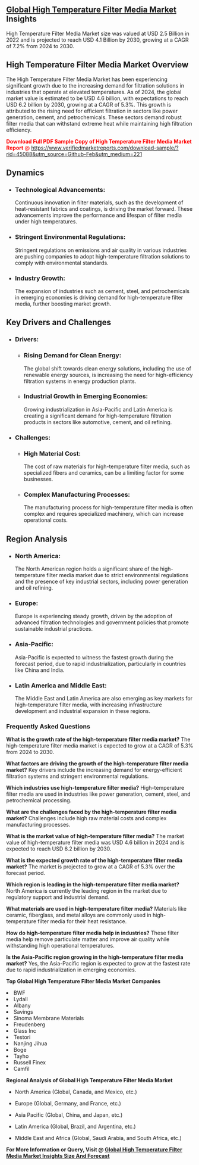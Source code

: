 <h2><a href="https://www.verifiedmarketreports.com/download-sample/?rid=45088&amp;utm_source=Github&amp;utm_medium=221" target="_blank">Global High Temperature Filter Media Market</a> Insights</h2><p>High Temperature Filter Media Market size was valued at USD 2.5 Billion in 2022 and is projected to reach USD 4.1 Billion by 2030, growing at a CAGR of 7.2% from 2024 to 2030.</p><p> <h2>High Temperature Filter Media Market Overview</h2> <p>The High Temperature Filter Media Market has been experiencing significant growth due to the increasing demand for filtration solutions in industries that operate at elevated temperatures. As of 2024, the global market value is estimated to be USD 4.6 billion, with expectations to reach USD 6.2 billion by 2030, growing at a CAGR of 5.3%. This growth is attributed to the rising need for efficient filtration in sectors like power generation, cement, and petrochemicals. These sectors demand robust filter media that can withstand extreme heat while maintaining high filtration efficiency.</p> <p><p><span class=""><span style="color: #ff0000;"><strong>Download Full PDF Sample Copy of High Temperature Filter Media Market Report</strong> @ </span><a href="https://www.verifiedmarketreports.com/download-sample/?rid=45088&amp;utm_source=Github-Feb&amp;utm_medium=221" target="_blank">https://www.verifiedmarketreports.com/download-sample/?rid=45088&amp;utm_source=Github-Feb&amp;utm_medium=221</a></span></p></p> <h2>Dynamics</h2> <ul> <li><h3>Technological Advancements:</h3> Continuous innovation in filter materials, such as the development of heat-resistant fabrics and coatings, is driving the market forward. These advancements improve the performance and lifespan of filter media under high temperatures.</li> <li><h3>Stringent Environmental Regulations:</h3> Stringent regulations on emissions and air quality in various industries are pushing companies to adopt high-temperature filtration solutions to comply with environmental standards.</li> <li><h3>Industry Growth:</h3> The expansion of industries such as cement, steel, and petrochemicals in emerging economies is driving demand for high-temperature filter media, further boosting market growth.</li> </ul> <h2>Key Drivers and Challenges</h2> <ul> <li><h3>Drivers:</h3> <ul> <li><h3>Rising Demand for Clean Energy:</h3> The global shift towards clean energy solutions, including the use of renewable energy sources, is increasing the need for high-efficiency filtration systems in energy production plants.</li> <li><h3>Industrial Growth in Emerging Economies:</h3> Growing industrialization in Asia-Pacific and Latin America is creating a significant demand for high-temperature filtration products in sectors like automotive, cement, and oil refining.</li> </ul> </li> <li><h3>Challenges:</h3> <ul> <li><h3>High Material Cost:</h3> The cost of raw materials for high-temperature filter media, such as specialized fibers and ceramics, can be a limiting factor for some businesses.</li> <li><h3>Complex Manufacturing Processes:</h3> The manufacturing process for high-temperature filter media is often complex and requires specialized machinery, which can increase operational costs.</li> </ul> </li> </ul> <h2>Region Analysis</h2> <ul> <li><h3>North America:</h3> The North American region holds a significant share of the high-temperature filter media market due to strict environmental regulations and the presence of key industrial sectors, including power generation and oil refining.</li> <li><h3>Europe:</h3> Europe is experiencing steady growth, driven by the adoption of advanced filtration technologies and government policies that promote sustainable industrial practices.</li> <li><h3>Asia-Pacific:</h3> Asia-Pacific is expected to witness the fastest growth during the forecast period, due to rapid industrialization, particularly in countries like China and India.</li> <li><h3>Latin America and Middle East:</h3> The Middle East and Latin America are also emerging as key markets for high-temperature filter media, with increasing infrastructure development and industrial expansion in these regions.</li> </ul> <h3>Frequently Asked Questions</h3> <p><strong>What is the growth rate of the high-temperature filter media market?</strong> The high-temperature filter media market is expected to grow at a CAGR of 5.3% from 2024 to 2030.</p> <p><strong>What factors are driving the growth of the high-temperature filter media market?</strong> Key drivers include the increasing demand for energy-efficient filtration systems and stringent environmental regulations.</p> <p><strong>Which industries use high-temperature filter media?</strong> High-temperature filter media are used in industries like power generation, cement, steel, and petrochemical processing.</p> <p><strong>What are the challenges faced by the high-temperature filter media market?</strong> Challenges include high raw material costs and complex manufacturing processes.</p> <p><strong>What is the market value of high-temperature filter media?</strong> The market value of high-temperature filter media was USD 4.6 billion in 2024 and is expected to reach USD 6.2 billion by 2030.</p> <p><strong>What is the expected growth rate of the high-temperature filter media market?</strong> The market is projected to grow at a CAGR of 5.3% over the forecast period.</p> <p><strong>Which region is leading in the high-temperature filter media market?</strong> North America is currently the leading region in the market due to regulatory support and industrial demand.</p> <p><strong>What materials are used in high-temperature filter media?</strong> Materials like ceramic, fiberglass, and metal alloys are commonly used in high-temperature filter media for their heat resistance.</p> <p><strong>How do high-temperature filter media help in industries?</strong> These filter media help remove particulate matter and improve air quality while withstanding high operational temperatures.</p> <p><strong>Is the Asia-Pacific region growing in the high-temperature filter media market?</strong> Yes, the Asia-Pacific region is expected to grow at the fastest rate due to rapid industrialization in emerging economies.</p> </p><p><strong>Top Global High Temperature Filter Media Market Companies</strong></p><div data-test-id=""><p><li>BWF</li><li> Lydall</li><li> Albany</li><li> Savings</li><li> Sinoma Membrane Materials</li><li> Freudenberg</li><li> Glass Inc</li><li> Testori</li><li> Nanjing Jihua</li><li> Boge</li><li> Tayho</li><li> Russell Finex</li><li> Camfil</li></p><div><strong>Regional Analysis of&nbsp;Global High Temperature Filter Media Market</strong></div><ul><li dir="ltr"><p dir="ltr">North America&nbsp;(Global, Canada, and Mexico, etc.)</p></li><li dir="ltr"><p dir="ltr">Europe (Global, Germany, and France, etc.)</p></li><li dir="ltr"><p dir="ltr">Asia Pacific&nbsp;(Global, China, and Japan, etc.)</p></li><li dir="ltr"><p dir="ltr">Latin America&nbsp;(Global, Brazil, and Argentina, etc.)</p></li><li dir="ltr">Middle East and Africa&nbsp;(Global, Saudi Arabia, and South Africa, etc.)</li></ul><p><strong>For More Information or Query, Visit @&nbsp;</strong><strong><a href="https://www.verifiedmarketreports.com/product/global-high-temperature-filter-media-market-2019-by-manufacturers-regions-type-and-application-forecast-to-2024/?utm_source=Github&amp;utm_medium=221" target="_blank">Global High Temperature Filter Media Market Insights Size And Forecast</a></strong></p></div>
